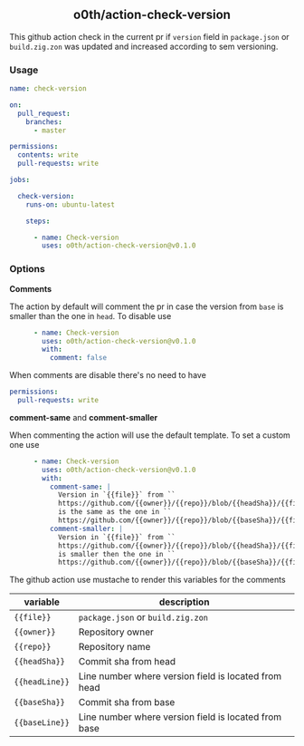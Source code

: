 <h2 align="center">
o0th/action-check-version
</h2>

This github action check in the current pr if `version` field in `package.json`
or `build.zig.zon` was updated and increased according to sem versioning.

### Usage

```yaml
name: check-version 

on:
  pull_request:
    branches:
      - master 

permissions:
  contents: write
  pull-requests: write

jobs:

  check-version:
    runs-on: ubuntu-latest

    steps:

      - name: Check-version
        uses: o0th/action-check-version@v0.1.0
```

### Options

**Comments**

The action by default will comment the pr in case the version from `base` is
smaller than the one in `head`. To disable use

```yaml
      - name: Check-version
        uses: o0th/action-check-version@v0.1.0
        with:
          comment: false
```

When comments are disable there's no need to have

```yaml
permissions:
  pull-requests: write
```

**comment-same** and **comment-smaller**

When commenting the action will use the default template. To set a custom
one use

```yaml
      - name: Check-version
        uses: o0th/action-check-version@v0.1.0
        with:
          comment-same: |
            Version in `{{file}}` from ``
            https://github.com/{{owner}}/{{repo}}/blob/{{headSha}}/{{file}}#L{{headLine}}
            is the same as the one in ``
            https://github.com/{{owner}}/{{repo}}/blob/{{baseSha}}/{{file}}#L{{baseLine}}
          comment-smaller: |
            Version in `{{file}}` from ``
            https://github.com/{{owner}}/{{repo}}/blob/{{headSha}}/{{file}}#L{{headLine}}
            is smaller then the one in ``
            https://github.com/{{owner}}/{{repo}}/blob/{{baseSha}}/{{file}}#L{{baseLine}}
```

The github action use mustache to render this variables for the comments

| variable       | description                                          |
|----------------|------------------------------------------------------|
| `{{file}}`     | `package.json` or `build.zig.zon`                    |
| `{{owner}}`    | Repository owner                                     |
| `{{repo}}`     | Repository name                                      |
| `{{headSha}}`  | Commit sha from head                                 |
| `{{headLine}}` | Line number where version field is located from head |
| `{{baseSha}}`  | Commit sha from base                                 |
| `{{baseLine}}` | Line number where version field is located from base |
